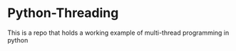 # Python-Threading
This is a repo that holds a working example of multi-thread programming in python
